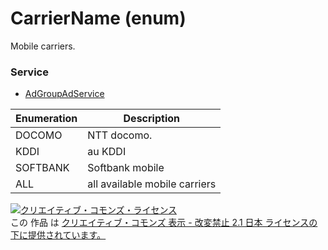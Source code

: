 # CarrierName (enum)
Mobile carriers.
### Service
+ [AdGroupAdService](../services/AdGroupAdService.md)

| Enumeration | Description | 
|---|---|
| DOCOMO| NTT docomo. |
| KDDI| au KDDI |
| SOFTBANK| Softbank mobile |
| ALL| all available mobile carriers |
<a rel="license" href="http://creativecommons.org/licenses/by-nd/2.1/jp/"><img alt="クリエイティブ・コモンズ・ライセンス" style="border-width:0" src="https://i.creativecommons.org/l/by-nd/2.1/jp/88x31.png" /></a><br />この 作品 は <a rel="license" href="http://creativecommons.org/licenses/by-nd/2.1/jp/">クリエイティブ・コモンズ 表示 - 改変禁止 2.1 日本 ライセンスの下に提供されています。</a>
